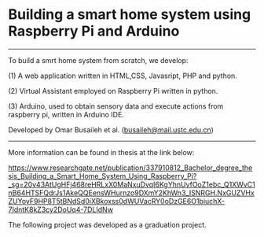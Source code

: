 # Building a smart home system using Raspberry Pi and Arduino 

 -----


To build a smrt home system from scratch, we develop:


(1) A web application written in HTML,CSS, Javasript, PHP and python.

(2) Virtual Assistant employed on Raspberry Pi written in python.

(3) Arduino, used to obtain sensory data and execute actions from raspberry pi, written in Arduino IDE.


Developed by Omar Busaileh et al. (busaileh@mail.ustc.edu.cn)

----- 

More information can be found in thesis at the link below:

https://www.researchgate.net/publication/337910812_Bachelor_degree_thesis_Building_a_Smart_Home_System_Using_Raspberry_Pi?_sg=20v43AtUgHFj468reHRLxX0MaNxuDvqI6KgYhnUvfOoZ1ebc_Q1XWvC1nB64HTSFQdrJs1AkeQQEensWHurnzo9DXmY2KhWn3_ISNRGH.NxGUZVHxZUYoyF9HP8T5tBNdSd0iXBkoxss0dWUVacRY0oDzGE6O1biuchX-7IdntK8kZ3cy2DoUq4-7DLIdNw


The following project was developed as a graduation project.
